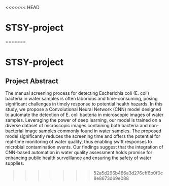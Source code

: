 <<<<<<< HEAD
# STSY-project
=======
# STSY-project

## Project Abstract

The manual screening process for detecting Escherichia coli (E. coli) bacteria in water samples is often laborious and time-consuming, posing significant challenges in timely response to potential health hazards. In this study, we propose a Convolutional Neural Network (CNN) model designed to automate the detection of E. coli bacteria in microscopic images of water samples. Leveraging the power of deep learning, our model is trained on a diverse dataset of microscopic images containing both bacteria and non-bacterial image samples commonly found in water samples. The proposed model significantly reduces the screening time and offers the potential for real-time monitoring of water quality, thus enabling swift responses to microbial contamination events. Our findings suggest that the integration of CNN-based automation in water quality assessment holds promise for enhancing public health surveillance and ensuring the safety of water supplies.
>>>>>>> 52a5d296b486a3d276cff6b0f0c8e8673d69e088
